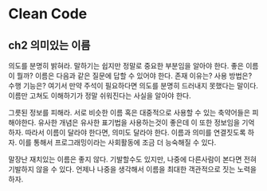 # Clean Code

## ch2 의미있는 이름

의도를 분명히 밝혀라. 말하기는 쉽지만 정말로 중요한 부분임을 알아야 한다. 좋은 이름이 뭘까? 이름은 다음과 같은 질문에 답할 수 있어야 한다. 존재 이유는? 사용 방법은? 수행 기능은? 여기서 만약 주석이 필요하다면 의도를 분명히 드러내지 못했다는 말이다. 이름만 고쳐도 이해하기가 정말 쉬워진다는 사실을 알아야 한다.



그릇된 정보를 피해라. 서로 비슷한 이름 혹은 대중적으로 사용할 수 있는 축약어들은 피해야한다. 유사한 개념은 유사한 표기법을 사용하는것이 좋은데 이 또한 정보임을 기억하자. 따라서 이름이 달라야 한다면, 의미도 달라야 한다. 이름과 의미를 연결짓도록 하자. 이를 통해서 프로그래밍이라는 사회활동에 조금 더 능숙해질 수 있다.



말장난 재치있는 이름은 좋지 않다. 기발할수도 있지만, 나중에 다른사람이 본다면 전혀 기발하지 않을 수 있다. 언제나 나중을 생각해서 이름을 최대한 객관적으로 짓는 노력을 하자.

